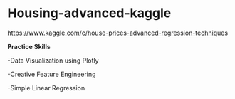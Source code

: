 # Housing-advanced-kaggle
https://www.kaggle.com/c/house-prices-advanced-regression-techniques

**Practice Skills**

-Data Visualization using Plotly

-Creative Feature Engineering

-Simple Linear Regression
